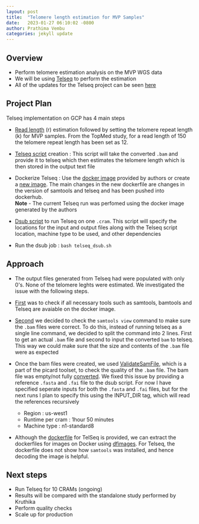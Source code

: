 ```yaml
---
layout: post
title:  "Telomere length estimation for MVP Samples"
date:   2023-01-27 06:10:02 -0800
author: Prathima Vembu 
categories: jekyll update
---
```

## Overview 
- Perform telomere estimation analysis on the MVP WGS data
- We will be using [Telseq](https://github.com/zd1/telseq) to perform the estimation
- All of the updates for the Telseq project can be seen [here](https://github.com/va-big-data-genomics/mvp-telomere-analysis) 

## Project Plan 
Telseq implementation on GCP has 4 main steps <br> 

* [Read length](https://github.com/va-big-data-genomics/mvp-telomere-analysis/blob/main/scripts/read-length-estimation.txt) (r) estimation followed by setting the telomere repeat length (k) for MVP samples. From the TopMed study, for a read length of 150 the telomere repeat length has been set as 12. 

* [Telseq script](https://github.com/va-big-data-genomics/mvp-telomere-analysis/blob/main/scripts/telseq-script.sh) creation : This script will take the converted ```.bam``` and provide it to telseq which then estimates the telomere length which is then stored in the output text file <br>

* Dockerize Telseq : Use the [docker image](https://hub.docker.com/r/jweinstk/telseq) provided by authors or create a [new image](https://github.com/va-big-data-genomics/mvp-telomere-analysis/blob/main/scripts/Dockerfile). The main changes in the new dockerfile are changes in the version of samtools and telseq and has been pushed into dockerhub. <br>
**Note** - The current Telseq run was perfomed using the docker image generated by the authors <br>

* [Dsub script](https://github.com/va-big-data-genomics/mvp-telomere-analysis/blob/main/scripts/dsub-script-telseq.sh) to run Telseq on one ```.cram```. This script will specify the locations for the input and output files along with the Telseq script location, machine type to be used, and other dependencies <br> 

* Run the dsub job : ```bash telseq_dsub.sh```


## Approach

* The output files generated from Telseq had were populated with only 0's. None of the telomere leghts were estimated. We investigated the issue with the following steps. 

* [First](https://github.com/va-big-data-genomics/mvp-telomere-analysis/issues/1#issuecomment-1381156614) was to check if all necessary tools such as samtools, bamtools and Telseq are avaiable on the docker image.  

* [Second](https://github.com/va-big-data-genomics/mvp-telomere-analysis/issues/2#issuecomment-1381159630) we decided to check the ```samtools view``` command to make sure the ```.bam``` files were correct. To do this, instead of running telseq as a single line command, we decided to split the command into 2 lines. First to get an actual ```.bam``` file and second to input the converted ```bam``` to telseq.  This way we could make sure that the size and contents of the ```.bam``` file were as expected

* Once the bam files were created, we used [ValidateSamFile](https://github.com/va-big-data-genomics/mvp-telomere-analysis/issues/10), which is a part of the picard toolset, to check the quality of the ```.bam``` file. The bam file was empty/not fully [converted](https://github.com/va-big-data-genomics/mvp-telomere-analysis/issues/12). We fixed this issue by providing a reference ```.fasta``` and ```.fai``` file to the dsub script. For now I have specified seperate inputs for both the ```.fasta``` and ```.fai``` files, but for the next runs I plan to specify this using the INPUT_DIR tag, which will read the references recursively 
    - Region : us-west1
    - Runtime per cram : 1hour 50 minutes 
    - Machine type : n1-standard8  <br>
 
* Although the [dockerfile](https://github.com/zd1/telseq/blob/master/Dockerfile) for TelSeq is provided, we can extract the dockerfiles for images on Docker using [dfimages](https://github.com/va-big-data-genomics/mvp-telomere-analysis/issues/11). For Telseq, the dockerfile does not show how ```samtools``` was installed, and hence decoding the image is helpful. 

##  Next steps 
* Run Telseq for 10 CRAMs (ongoing)
* Results will be compared with the standalone study performed by Kruthika
* Perform quality checks 
* Scale up for production 
 
